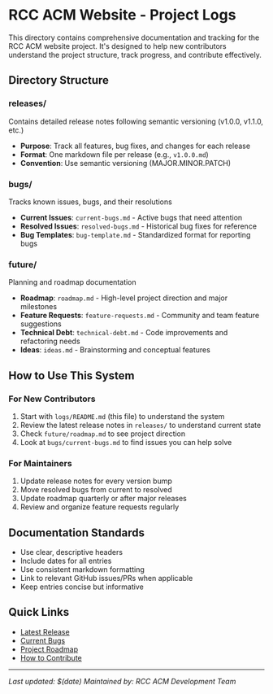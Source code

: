 # RCC ACM Website - Project Logs

This directory contains comprehensive documentation and tracking for the RCC ACM website project. It's designed to help new contributors understand the project structure, track progress, and contribute effectively.

## Directory Structure

### releases/

Contains detailed release notes following semantic versioning (v1.0.0, v1.1.0, etc.)

- **Purpose**: Track all features, bug fixes, and changes for each release
- **Format**: One markdown file per release (e.g., `v1.0.0.md`)
- **Convention**: Use semantic versioning (MAJOR.MINOR.PATCH)

### bugs/

Tracks known issues, bugs, and their resolutions

- **Current Issues**: `current-bugs.md` - Active bugs that need attention
- **Resolved Issues**: `resolved-bugs.md` - Historical bug fixes for reference
- **Bug Templates**: `bug-template.md` - Standardized format for reporting bugs

### future/

Planning and roadmap documentation

- **Roadmap**: `roadmap.md` - High-level project direction and major milestones
- **Feature Requests**: `feature-requests.md` - Community and team feature suggestions
- **Technical Debt**: `technical-debt.md` - Code improvements and refactoring needs
- **Ideas**: `ideas.md` - Brainstorming and conceptual features

## How to Use This System

### For New Contributors

1. Start with `logs/README.md` (this file) to understand the system
2. Review the latest release notes in `releases/` to understand current state
3. Check `future/roadmap.md` to see project direction
4. Look at `bugs/current-bugs.md` to find issues you can help solve

### For Maintainers

1. Update release notes for every version bump
2. Move resolved bugs from current to resolved
3. Update roadmap quarterly or after major releases
4. Review and organize feature requests regularly

## Documentation Standards

- Use clear, descriptive headers
- Include dates for all entries
- Use consistent markdown formatting
- Link to relevant GitHub issues/PRs when applicable
- Keep entries concise but informative

## Quick Links

- [Latest Release](releases/)
- [Current Bugs](bugs/current-bugs.md)
- [Project Roadmap](future/roadmap.md)
- [How to Contribute](../docs/onboarding/contributing.md)

---

_Last updated: $(date)_
_Maintained by: RCC ACM Development Team_
